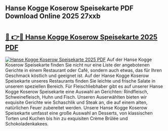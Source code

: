 ## Hanse Kogge Koserow Speisekarte PDF Download Online 2025 27xxb

# <h2><a href="http://gc8q795.nevu.top/?p=Hanse+Kogge+Koserow+Speisekarte">🔗 👉🔴 Hanse Kogge Koserow Speisekarte 2025 PDF</a></h2>

[![Hanse Kogge Koserow Speisekarte 2025 PDF](https://i.imgur.com/dBaPXMq.png)](http://gc8q795.nevu.top/?p=Hanse+Kogge+Koserow+Speisekarte)
Auf der Hanse Kogge Koserow Speisekarte finden Sie nicht nur eine Liste der angebotenen Gerichte in einem Restaurant oder Café, sondern auch etwas, das für Ihren Geschmack köstlich und geeignet ist. Auf der Hanse Kogge Koserow Speisekarte unseres Restaurants finden Sie leichte und frische Salate in unserem speziellen Bereich. Für Fleischliebhaber gibt es auf unserer Hanse Kogge Koserow Speisekarte eine Auswahl an Gerichten: Rindfleisch, Schweinefleisch, Huhn und Fisch. Unseren Auserwählten bieten wir exquisite Gerichte wie Schaschlik und Steak an, die auf einem alten, natürlichen Feuer zubereitet werden. Unsere Hanse Kogge Koserow Speisekarte umfasst eine große Auswahl an Desserts, von klassischen Torten und Kuchen bis hin zu exquisiten Crème Brûlée und Schokoladenkakees.
